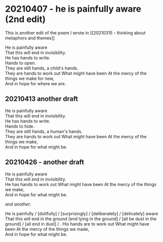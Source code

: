 # 20210407 - he is painfully aware (2nd edit)

This is another edit of the poem I wrote in [[20210315 - thinking about metaphors and themes]]

He is painfully aware  
That this will end in invisibility.  
He has hands to write.  
Hands to open.  
They are still hands, a child's hands.  
They are hands to work out
What might have been
At the mercy of the things we make for new,  
And in hope for where we are. 


## 20210413 another draft

He is painfully aware  
That this will end in invisibility.  
He has hands to write.  
Hands to hide.  
They are still hands, a human's hands.  
They are hands to work out
What might have been
At the mercy of the things we make,  
And in hope for what might be. 

## 20210426 - another draft

He is painfully aware  
That this will end in invisibility.  
He has hands to work out
What might have been
At the mercy of the things we make,  
And in hope for what might be. 

_and another:_ 

He is painfully / [dutifully] / [surprisingly] / [deliberately] / [delicately] aware  
That this will end in the ground [end lying in the ground] / [all be dust in the ground] / [all end in dust] / .
His hands are to work out
What might have been
At the mercy of the things we made,  
And in hope for what might be. 